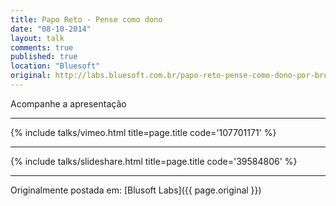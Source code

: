 ```yaml
---
title: Papo Reto - Pense como dono
date: "08-10-2014"
layout: talk
comments: true
published: true
location: "Bluesoft"
original: http://labs.bluesoft.com.br/papo-reto-pense-como-dono-por-bruno-mendes/
---
```


Acompanhe a apresentação

---------------------------------------

{% include talks/vimeo.html title=page.title code='107701171' %}

---------------------------------------

{% include talks/slideshare.html title=page.title code='39584806' %}

---------------------------------------

Originalmente postada em: [Blusoft Labs]({{ page.original }})